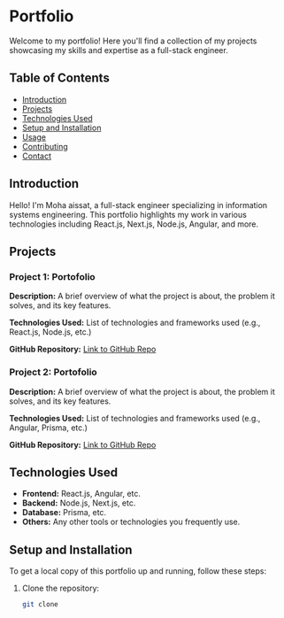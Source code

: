 # Portfolio

Welcome to my portfolio! Here you'll find a collection of my projects showcasing my skills and expertise as a full-stack engineer.

## Table of Contents

- [Introduction](#introduction)
- [Projects](#projects)
- [Technologies Used](#technologies-used)
- [Setup and Installation](#setup-and-installation)
- [Usage](#usage)
- [Contributing](#contributing)
- [Contact](#contact)

## Introduction

Hello! I'm Moha aissat, a full-stack engineer specializing in information systems engineering. This portfolio highlights my work in various technologies including React.js, Next.js, Node.js, Angular, and more.

## Projects

### Project 1: Portofolio

**Description:** A brief overview of what the project is about, the problem it solves, and its key features.

**Technologies Used:** List of technologies and frameworks used (e.g., React.js, Node.js, etc.)

**GitHub Repository:** [Link to GitHub Repo](#)

### Project 2:  Portofolio

**Description:** A brief overview of what the project is about, the problem it solves, and its key features.

**Technologies Used:** List of technologies and frameworks used (e.g., Angular, Prisma, etc.)

**GitHub Repository:** [Link to GitHub Repo](#)

## Technologies Used

- **Frontend:** React.js, Angular, etc.
- **Backend:** Node.js, Next.js, etc.
- **Database:** Prisma, etc.
- **Others:** Any other tools or technologies you frequently use.

## Setup and Installation

To get a local copy of this portfolio up and running, follow these steps:

1. Clone the repository:
   ```bash
   git clone 

